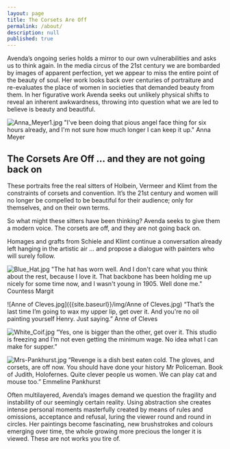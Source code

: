 ```yaml
---
layout: page
title: The Corsets Are Off
permalink: /about/
description: null
published: true
---
```

Avenda’s ongoing series holds a mirror to our own vulnerabilities and asks us to think again. In the media circus of the 21st century we are bombarded by images of apparent perfection, yet we appear to miss the entire point of the beauty of soul. Her work looks back over centuries of portraiture and re-evaluates the place of women in societies that demanded beauty from them. In her figurative work Avenda seeks out unlikely physical shifts to reveal an inherent awkwardness, throwing into question what we are led to believe is beauty and beautiful. 

![Anna_Meyer1.jpg]({{site.baseurl}}/img/Anna_Meyer.jpg)
"I've been doing that pious angel face thing for six hours already, and I'm not sure how much longer I can keep it up." Anna Meyer

<h2>The Corsets Are Off ... and they are not going back on</h2>
These portraits free the real sitters of Holbein, Vermeer and Klimt from the constraints of corsets and convention. It’s the 21st century and women will no longer be compelled to be beautiful for their audience; only for themselves, and on their own terms.

So what might these sitters have been thinking? Avenda seeks to give them a modern voice. The corsets are off, and they are not going back on.

Homages and grafts from Schiele and Klimt continue a conversation already left hanging in the artistic air … and propose a dialogue with painters who will surely follow.

![Blue_Hat.jpg]({{site.baseurl}}/img/Blue_Hat.jpg)
"The hat has worn well. And I don't care what you think about the rest, because I love it. That backbone has been holding me up nicely for some time now, and I wasn't young in 1905. Well done me." Countess Margit

![Anne of Cleves.jpg]({{site.baseurl}}/img/Anne of Cleves.jpg)
“That’s the last time I’m going to wax my upper lip, get over it. And you're no oil painting yourself Henry. Just saying.” Anne of Cleves

![White_Coif.jpg]({{site.baseurl}}/img/White_Coif.jpg)
“Yes, one is bigger than the other, get over it. This studio is freezing and I’m not even getting the minimum wage. No idea what I can make for supper.” 

![Mrs-Pankhurst.jpg]({{site.baseurl}}/img/Mrs-Pankhurst.jpg)
“Revenge is a dish best eaten cold. The gloves, and corsets, are off now. You should have done your history Mr Policeman. Book of Judith, Holofernes. Quite clever people us women. We can play cat and mouse too.” Emmeline Pankhurst

Often multilayered, Avenda’s images demand we question the fragility and instability of our seemingly certain reality. Using abstraction she creates intense personal moments masterfully created by means of rules and omissions, acceptance and refusal, luring the viewer round and round in circles. Her paintings become fascinating, new brushstrokes and colours emerging over time, the whole growing more precious the longer it is viewed. These are not works you tire of.

